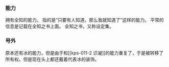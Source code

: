 ### 能力
拥有全知的能力。
指的是“只要有人知道，那么我就知道了”这样的能力。
平常的信息是记载在全知之书上面。
全知之书，又称设定集。

### 号外
原本还有冰的能力，但是由于和[[kps-011-2 识凝]]的能力重复了，于是被转移了所有权。但是现在头上都还戴着代表冰的装饰。